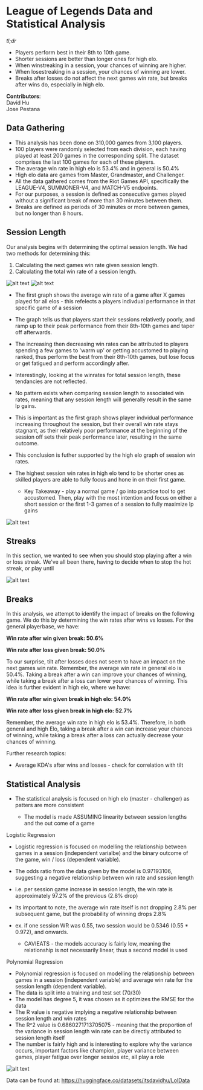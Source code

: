 # League of Legends Data and Statistical Analysis

*tl;dr*

- Players perform best in their 8th to 10th game.
- Shorter sessions are better than longer ones for high elo.
- When winstreaking in a session, your chances of winning are higher.
- When losestreaking in a session, your chances of winning are lower.
- Breaks after losses do not affect the next games win rate, but breaks after wins do, especially in high elo.

**Contributors**:   
David Hu  
Jose Pestana

## Data Gathering
- This analysis has been done on 310,000 games from 3,100 players.
- 100 players were randomly selected from each division, each having played at least 200 games in the corresponding split. The dataset comprises the last 100 games for each of these players.
- The average win rate in high elo is 53.4% and in general is 50.4%
- High elo data are games from Master, Grandmaster, and Challenger.
- All the data gathered comes from the Riot Games API, specifically the LEAGUE-V4, SUMMONER-V4, and MATCH-V5 endpoints.
- For our purposes, a session is defined as consecutive games played without a significant break of more than 30 minutes between them.
- Breaks are defined as periods of 30 minutes or more between games, but no longer than 8 hours.

## Session Length
Our analysis begins with determining the optimal session length. We had two methods for determining this:
1. Calculating the next games win rate given session length.
2. Calculating the total win rate of a session length.

![alt text](https://github.com/itsdavidhu/Lol-data/blob/main/images/next_general.png?raw=true)
![alt text](https://github.com/itsdavidhu/Lol-data/blob/main/images/total_general.png?raw=true)

- The first graph shows the average win rate of a game after X games played for all elos - this refelects a players indivdual performance in that specific game of a session
- The graph tells us that players start their sessions relativetly poorly, and ramp up to their peak performance from their 8th-10th games and taper off afterwards.
- The increasing then decreasing win rates can be attributed to players spending a few games to 'warm up' or getting accustomed to playing ranked, thus perform the best from their 8th-10th games, but lose focus or get fatigued and perform accordingly after.
- Interestingly, looking at the winrates for total session length, these tendancies are not reflected.
- No pattern exists when comparing session length to associated win rates, meaning that any session length will generally result in the same lp gains.
- This is important as the first graph shows player indvidual performance increasing throughout the session, but their overall win rate stays stagnant, as their relatively poor performance at the beginning of the session off sets their peak performance later, resulting in the same outcome.
- This conclusion is futher supported by the high elo graph of session win rates.
- The highest session win rates in high elo tend to be shorter ones as skilled players are able to fully focus and hone in on their first game.

    * Key Takeaway - play a normal game / go into practice tool to get accustomed. Then, play with the most intention and focus on either a short session or the first 1-3 games of a session to fully maximize lp gains

![alt text](https://github.com/itsdavidhu/Lol-data/blob/main/images/total_high.png?raw=true)

## Streaks

In this section, we wanted to see when you should stop playing after a win or loss streak. We've all been there, having to decide when to stop the hot streak, or play until 

![alt text](https://github.com/itsdavidhu/Lol-data/blob/main/images/streaks.png?raw=true)

## Breaks
In this analysis, we attempt to identify the impact of breaks on the following game. We do this by determining the win rates after wins vs losses. For the general playerbase, we have:

**Win rate after win given break: 50.6%**

**Win rate after loss given break: 50.0%**

To our surprise, tilt after losses does not seem to have an impact on the next games win rate. Remember, the average win rate in general elo is 50.4%. Taking a break after a win can improve your chances of winning, while taking a break after a loss can lower your chances of winning. This idea is further evident in high elo, where we have:

**Win rate after win given break in high elo: 54.0%**

**Win rate after loss given break in high elo: 52.7%**

Remember, the average win rate in high elo is 53.4%. Therefore, in both general and high Elo, taking a break after a win can increase your chances of winning, while taking a break after a loss can actually decrease your chances of winning.

Further research topics:
- Average KDA's after wins and losses - check for correlation with tilt

## Statistical Analysis

- The statistical analysis is focused on high elo (master - challenger) as patters are more consistent

    * The model is made ASSUMING linearity between session lengths and the out come of a game

Logistic Regression

- Logistic regression is focused on modelling the relationship between games in a session (independent varialbe) and the binary outcome of the game, win / loss (dependent variable).
- The odds ratio from the data given by the model is 0.97193106, suggesting a negative relationship between win rate and session length
- i.e. per session game increase in session length, the win rate is approximately 97.2% of the previous (2.8% drop) 
- Its important to note, the average win rate itself is not dropping 2.8% per subsequent game, but the probability of winning drops 2.8% 
- ex. if one session WR was 0.55, two session would be 0.5346 (0.55 * 0.972), and onwards.
    
    * CAVIEATS - the models accuracy is fairly low, meaning the relationship is not necessarily linear, thus a second model is used

Polynomial Regression

- Polynomial regression is focused on modelling the relationship between games in a session (independent variable) and average win rate for the session length (dependent variable).
- The data is split into a training and test set (70/30)
- The model has degree 5, it was chosen as it optimizes the RMSE for the data
- The R value is negative implying a negative relationship between session length and win rates
- The R^2 value is 0.6860271713705075 - meaning that the proportion of the variance in session length win rate can be directly attributed to session length itself
- The number is fairly high and is interesting to explore why the variance occurs, important factors like champion, player variance between games, player fatigue over longer sessios etc, all play a role
    
    
![alt text](https://github.com/itsdavidhu/Lol-data/blob/main/images/polynomial_regression.png?raw=true)

Data can be found at: https://huggingface.co/datasets/itsdavidhu/LolData 
